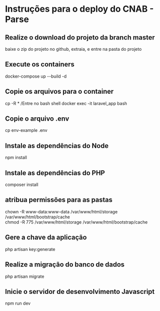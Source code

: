 # <h1>Instruções para o deploy do CNAB - Parse</h1>

<h2>Realize o download do projeto da branch master</h2>
baixe o zip do projeto no github, extraia, e entre na pasta do projeto

<h2>Execute os containers</h2>
docker-compose up --build -d

<h2>Copie os arquivos para o container</h2>
cp -R * /<diretorio-do-projeto/src

<h2>Entre no bash shell</h2>
docker exec -it laravel_app bash

<h2>Copie o arquivo .env</h2>
cp env-example .env

<h2>Instale as dependências do Node</h2>
npm install

<h2>Instale as dependências do PHP</h2>
composer install

<h2>atribua permissões para as pastas</h2>
chown -R www-data:www-data /var/www/html/storage /var/www/html/bootstrap/cache<br>
chmod -R 775 /var/www/html/storage /var/www/html/bootstrap/cache

<h2>Gere a chave da aplicação</h2>
php artisan key:generate

<h2>Realize a migração do banco de dados</h2>
php artisan migrate

<h2>Inicie o servidor de desenvolvimento Javascript</h2>
npm run dev
